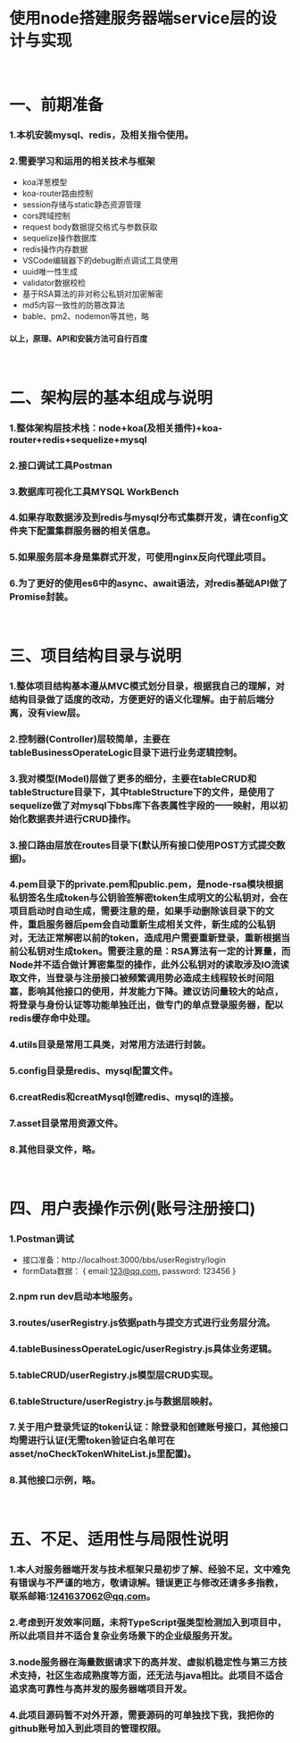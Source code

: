 # 使用node搭建服务器端service层的设计与实现
&nbsp;
# 一、前期准备
### 1.本机安装mysql、redis，及相关指令使用。
### 2.需要学习和运用的相关技术与框架
* koa洋葱模型
* koa-router路由控制
* session存储与static静态资源管理
* cors跨域控制
* request body数据提交格式与参数获取
* sequelize操作数据库
* redis操作内存数据
* VSCode编辑器下的debug断点调试工具使用
* uuid唯一性生成
* validator数据校检
* 基于RSA算法的非对称公私钥对加密解密
* md5内容一致性的防篡改算法
* bable、pm2、nodemon等其他，略
#### 以上，原理、API和安装方法可自行百度
&nbsp;
# 二、架构层的基本组成与说明
### 1.整体架构层技术栈：node+koa(及相关插件)+koa-router+redis+sequelize+mysql
### 2.接口调试工具Postman
### 3.数据库可视化工具MYSQL WorkBench
### 4.如果存取数据涉及到redis与mysql分布式集群开发，请在config文件夹下配置集群服务器的相关信息。
### 5.如果服务层本身是集群式开发，可使用nginx反向代理此项目。
### 6.为了更好的使用es6中的async、await语法，对redis基础API做了Promise封装。
&nbsp;
# 三、项目结构目录与说明
### 1.整体项目结构基本遵从MVC模式划分目录，根据我自己的理解，对结构目录做了适度的改动，方便更好的语义化理解。由于前后端分离，没有view层。
### 2.控制器(Controller)层较简单，主要在tableBusinessOperateLogic目录下进行业务逻辑控制。
### 3.我对模型(Model)层做了更多的细分，主要在tableCRUD和tableStructure目录下，其中tableStructure下的文件，是使用了sequelize做了对mysql下bbs库下各表属性字段的一一映射，用以初始化数据表并进行CRUD操作。
### 3.接口路由层放在routes目录下(默认所有接口使用POST方式提交数据)。
### 4.pem目录下的private.pem和public.pem，是node-rsa模块根据私钥签名生成token与公钥验签解密token生成明文的公私钥对，会在项目启动时自动生成，需要注意的是，如果手动删除该目录下的文件，重启服务器后pem会自动重新生成相关文件，新生成的公私钥对，无法正常解密以前的token，造成用户需要重新登录，重新根据当前公私钥对生成token。需要注意的是：RSA算法有一定的计算量，而Node并不适合做计算密集型的操作，此外公私钥对的读取涉及IO流读取文件，当登录与注册接口被频繁调用势必造成主线程较长时间阻塞，影响其他接口的使用，并发能力下降。建议访问量较大的站点，将登录与身份认证等功能单独迁出，做专门的单点登录服务器，配以redis缓存命中处理。
### 4.utils目录是常用工具类，对常用方法进行封装。
### 5.config目录是redis、mysql配置文件。
### 6.creatRedis和creatMysql创建redis、mysql的连接。
### 7.asset目录常用资源文件。
### 8.其他目录文件，略。
&nbsp;
# 四、用户表操作示例(账号注册接口)
### 1.Postman调试
* 接口准备：http://localhost:3000/bbs/userRegistry/login
* formData数据：
{
    email:123@qq.com,
    password: 123456
}
### 2.npm run dev启动本地服务。
### 3.routes/userRegistry.js依据path与提交方式进行业务层分流。
### 4.tableBusinessOperateLogic/userRegistry.js具体业务逻辑。
### 5.tableCRUD/userRegistry.js模型层CRUD实现。
### 6.tableStructure/userRegistry.js与数据层映射。
### 7.关于用户登录凭证的token认证：除登录和创建账号接口，其他接口均需进行认证(无需token验证白名单可在asset/noCheckTokenWhiteList.js里配置)。
### 8.其他接口示例，略。
&nbsp;
# 五、不足、适用性与局限性说明
### 1.本人对服务器端开发与技术框架只是初步了解、经验不足，文中难免有错误与不严谨的地方，敬请谅解。错误更正与修改还请多多指教，联系邮箱:1241637062@qq.com。
### 2.考虑到开发效率问题，未将TypeScript强类型检测加入到项目中，所以此项目并不适合复杂业务场景下的企业级服务开发。
### 3.node服务器在海量数据请求下的高并发、虚拟机稳定性与第三方技术支持，社区生态成熟度等方面，还无法与java相比。此项目不适合追求高可靠性与高并发的服务器端项目开发。
### 4.此项目源码暂不对外开源，需要源码的可单独找下我，我把你的github账号加入到此项目的管理权限。